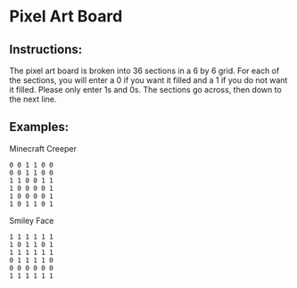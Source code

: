 # Pixel Art Board

Instructions:
-
The pixel art board is broken into 36 sections in a 6 by 6 grid. For each of the sections, you will enter a 0 if you want it filled and a 1 if you do not want it filled. Please only enter 1s and 0s. The sections go across, then down to the next line. 

Examples:
-
Minecraft Creeper 
```
0 0 1 1 0 0 
0 0 1 1 0 0 
1 1 0 0 1 1 
1 0 0 0 0 1
1 0 0 0 0 1
1 0 1 1 0 1
```
Smiley Face
```
1 1 1 1 1 1
1 0 1 1 0 1
1 1 1 1 1 1
0 1 1 1 1 0
0 0 0 0 0 0
1 1 1 1 1 1 
```
